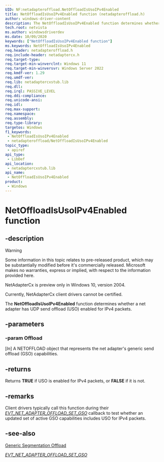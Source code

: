 ```yaml
---
UID: NF:netadapteroffload.NetOffloadIsUsoIPv4Enabled
title: NetOffloadIsUsoIPv4Enabled function (netadapteroffload.h)
author: windows-driver-content
description: The NetOffloadIsUsoIPv4Enabled function determines whether a net adapter has UDP send offload (USO) enabled for IPv4 packets.
tech.root: netvista
ms.author: windowsdriverdev
ms.date: 10/09/2020
keywords: ["NetOffloadIsUsoIPv4Enabled function"]
ms.keywords: NetOffloadIsUsoIPv4Enabled
req.header: netadapteroffload.h
req.include-header: netadaptercx.h
req.target-type: 
req.target-min-winverclnt: Windows 11
req.target-min-winversvr: Windows Server 2022
req.kmdf-ver: 1.29
req.umdf-ver: 
req.lib: netadaptercxstub.lib
req.dll: 
req.irql: PASSIVE_LEVEL
req.ddi-compliance: 
req.unicode-ansi: 
req.idl: 
req.max-support: 
req.namespace: 
req.assembly: 
req.type-library: 
targetos: Windows
f1_keywords:
 - NetOffloadIsUsoIPv4Enabled
 - netadapteroffload/NetOffloadIsUsoIPv4Enabled
topic_type:
 - apiref
api_type:
 - LibDef
api_location:
 - netadaptercxstub.lib
api_name:
 - NetOffloadIsUsoIPv4Enabled
product:
 - Windows
---
```


# NetOffloadIsUsoIPv4Enabled function


## -description

> [!WARNING]
> Some information in this topic relates to pre-released product, which may be substantially modified before it's commercially released. Microsoft makes no warranties, express or implied, with respect to the information provided here.
>
> NetAdapterCx is preview only in Windows 10, version 2004.
>
> Currently, NetAdapterCx client drivers cannot be certified.

The **NetOffloadIsUsoIPv4Enabled** function determines whether a net adapter has UDP send offload (USO) enabled for IPv4 packets.

## -parameters

### -param Offload

[_In_] A NETOFFLOAD object that represents the net adapter's generic send offload (GSO) capabilities.

## -returns

Returns **TRUE** if USO is enabled for IPv4 packets, or **FALSE** if it is not.

## -remarks

Client drivers typically call this function during their [*EVT_NET_ADAPTER_OFFLOAD_SET_GSO*](nc-netadapteroffload-evt_net_adapter_offload_set_gso.md) callback to test whether an updated set of active GSO capabilities includes USO for IPv4 packets.

## -see-also

[Generic Segmentation Offload](/windows-hardware/drivers/netcx/gso-offload)

[*EVT_NET_ADAPTER_OFFLOAD_SET_GSO*](nc-netadapteroffload-evt_net_adapter_offload_set_gso.md)

